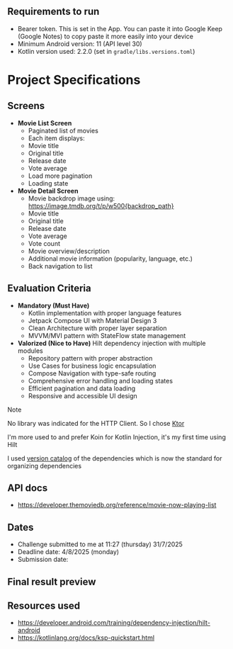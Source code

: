 ## Requirements to run
- Bearer token. This is set in the App. You can paste it into Google Keep (Google Notes) to copy paste
it more easily into your device
- Minimum Android version: 11 (API level 30)
- Kotlin version used: 2.2.0 (set in `gradle/libs.versions.toml`)

# Project Specifications
## Screens
- **Movie List Screen**
    - Paginated list of movies
    - Each item displays:
    - Movie title
    - Original title
    - Release date
    - Vote average
    - Load more pagination
    - Loading state
- **Movie Detail Screen**
    - Movie backdrop image using: https://image.tmdb.org/t/p/w500{backdrop_path}
    - Movie title
    - Original title
    - Release date
    - Vote average
    - Vote count
    - Movie overview/description
    - Additional movie information (popularity, language, etc.)
    - Back navigation to list

## Evaluation Criteria
- **Mandatory (Must Have)**
    - Kotlin implementation with proper language features
    - Jetpack Compose UI with Material Design 3
    - Clean Architecture with proper layer separation
    - MVVM/MVI pattern with StateFlow state management
- **Valorized (Nice to Have)**
Hilt dependency injection with multiple modules
    - Repository pattern with proper abstraction
    - Use Cases for business logic encapsulation
    - Compose Navigation with type-safe routing
    - Comprehensive error handling and loading states
    - Efficient pagination and data loading
    - Responsive and accessible UI design

> [!NOTE]
> No library was indicated for the HTTP Client. So I chose [Ktor](https://ktor.io/docs/client-create-new-application.html)
>
> I'm more used to and prefer Koin for Kotlin Injection, it's my first time using Hilt
>
> I used [version catalog](https://developer.android.com/build/migrate-to-catalogs) of the dependencies which is now the standard for organizing dependencies

## API docs
- https://developer.themoviedb.org/reference/movie-now-playing-list

## Dates
- Challenge submitted to me at 11:27 (thursday) 31/7/2025
- Deadline date: 4/8/2025 (monday)
- Submission date: 

## Final result preview



## Resources used
- https://developer.android.com/training/dependency-injection/hilt-android
- https://kotlinlang.org/docs/ksp-quickstart.html
